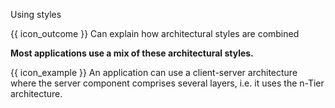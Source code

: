 <span id="title">Using styles</span>

<span id="prereqs"></span>

<span id="outcomes">{{ icon_outcome }} Can explain how architectural styles are combined</span>

<div id="body">

**Most applications use a mix of these architectural styles.**  

<box>

{{ icon_example }} An application can use a client-server architecture where the server component comprises several layers, i.e. it uses the n-Tier architecture.

<!-- TODO: add diagram -->

</box>

</div>

<div id="extras">

<include src="exercises.md" />

</div>


</div>
